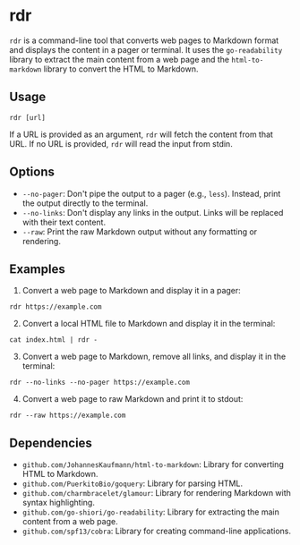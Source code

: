 # rdr

`rdr` is a command-line tool that converts web pages to Markdown format and displays the content in a pager or terminal. It uses the `go-readability` library to extract the main content from a web page and the `html-to-markdown` library to convert the HTML to Markdown.

## Usage

```
rdr [url]
```

If a URL is provided as an argument, `rdr` will fetch the content from that URL. If no URL is provided, `rdr` will read the input from stdin.

## Options

- `--no-pager`: Don't pipe the output to a pager (e.g., `less`). Instead, print the output directly to the terminal.
- `--no-links`: Don't display any links in the output. Links will be replaced with their text content.
- `--raw`: Print the raw Markdown output without any formatting or rendering.

## Examples

1. Convert a web page to Markdown and display it in a pager:

```
rdr https://example.com
```

2. Convert a local HTML file to Markdown and display it in the terminal:

```
cat index.html | rdr -
```

3. Convert a web page to Markdown, remove all links, and display it in the terminal:

```
rdr --no-links --no-pager https://example.com
```

4. Convert a web page to raw Markdown and print it to stdout:

```
rdr --raw https://example.com
```

## Dependencies

- `github.com/JohannesKaufmann/html-to-markdown`: Library for converting HTML to Markdown.
- `github.com/PuerkitoBio/goquery`: Library for parsing HTML.
- `github.com/charmbracelet/glamour`: Library for rendering Markdown with syntax highlighting.
- `github.com/go-shiori/go-readability`: Library for extracting the main content from a web page.
- `github.com/spf13/cobra`: Library for creating command-line applications.
